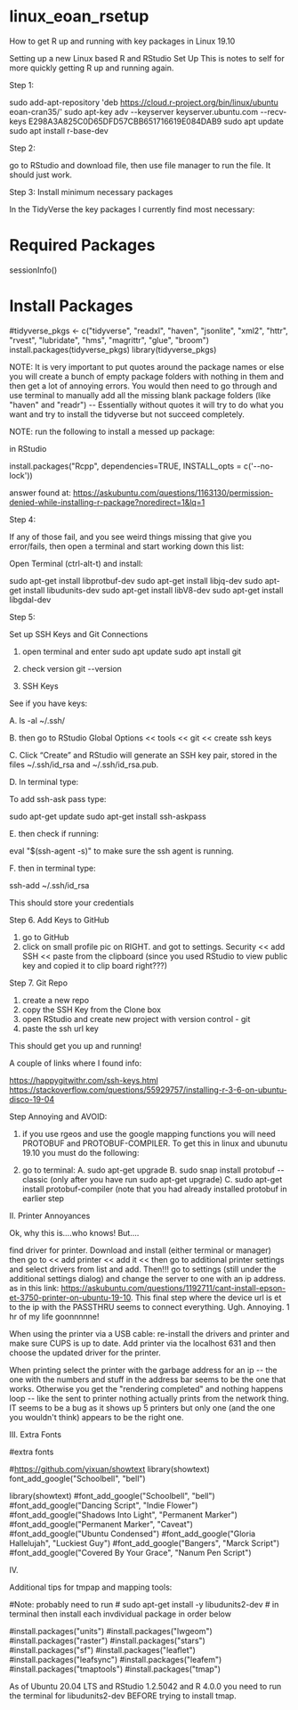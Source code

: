 # linux_eoan_rsetup
How to get R up and running with key packages in Linux 19.10

Setting up a new Linux based R and RStudio Set Up
This is notes to self for more quickly getting R up and running again.

Step 1: 

sudo add-apt-repository 'deb https://cloud.r-project.org/bin/linux/ubuntu eoan-cran35/'
sudo apt-key adv --keyserver keyserver.ubuntu.com --recv-keys E298A3A825C0D65DFD57CBB651716619E084DAB9
sudo apt update
sudo apt install r-base-dev

Step 2:

go to RStudio and download file, then use file manager to run the file. It should just work.

Step 3: Install minimum necessary packages

In the TidyVerse the key packages I currently find most necessary:
# Required Packages
sessionInfo()
# Install Packages

#tidyverse_pkgs <- c("tidyverse", "readxl", "haven", "jsonlite", "xml2", "httr", "rvest", "lubridate", "hms", "magrittr", "glue", "broom")
install.packages(tidyverse_pkgs)
library(tidyverse_pkgs)

NOTE:  It is very important to put quotes around the package names or else you will create a bunch of empty package folders with nothing in them and then get a lot of annoying errors.  You would then need to go through and use terminal to manually add all the missing blank package folders (like "haven" and "readr") -- Essentially without quotes it will try to do what you want and try to install the tidyverse but not succeed completely.

NOTE: run the following to install a messed up package: 

in RStudio

install.packages("Rcpp", dependencies=TRUE, INSTALL_opts = c('--no-lock'))

answer found at:
https://askubuntu.com/questions/1163130/permission-denied-while-installing-r-package?noredirect=1&lq=1

Step 4: 

If any of those fail, and you see weird things missing that give you error/fails, then open a terminal and start working down this list:

Open Terminal (ctrl-alt-t) and install:

sudo apt-get install libprotbuf-dev
sudo apt-get install libjq-dev
sudo apt-get install libudunits-dev
sudo apt-get install libV8-dev
sudo apt-get install libgdal-dev

Step 5:

Set up SSH Keys and Git Connections

1. open terminal and enter
sudo apt update
sudo apt install git

2. check version
git --version

3. SSH Keys

See if you have keys:

A. ls -al ~/.ssh/

B. then go to RStudio Global Options << tools << git << create ssh keys

C. Click “Create” and RStudio will generate an SSH key pair, stored in the files ~/.ssh/id_rsa and ~/.ssh/id_rsa.pub.

D. In terminal type: 

To add ssh-ask pass type:

sudo apt-get update
sudo apt-get install ssh-askpass

E. then check if running:

eval "$(ssh-agent -s)"
to make sure the ssh agent is running.

F. then in terminal type:

ssh-add ~/.ssh/id_rsa

This should store your credentials

Step 6. Add Keys to GitHub

1. go to GitHub
2. click on small profile pic on RIGHT. and got to settings. Security << add SSH << paste from the clipboard (since you used RStudio to view public key and copied it to clip board right???)

Step 7. Git Repo

1. create a new repo
2. copy the SSH Key from the Clone box
3. open RStudio and create new project with version control - git
4. paste the ssh url key

This should get you up and running!


A couple of links where I found info:

https://happygitwithr.com/ssh-keys.html
https://stackoverflow.com/questions/55929757/installing-r-3-6-on-ubuntu-disco-19-04

Step Annoying and AVOID:

1. if you use rgeos and use the google mapping functions you will need PROTOBUF and PROTOBUF-COMPILER.  To get this in linux and ubunutu 19.10 you must do the following:

1. go to terminal:
A. sudo apt-get upgrade
B. sudo snap install protobuf --classic (only after you have run sudo apt-get upgrade)
C. sudo apt-get install protobuf-compiler (note that you had already installed protobuf in earlier step


II. Printer Annoyances

Ok, why this is....who knows!  But....

find driver for printer.  Download and install (either terminal or manager) then go to << add printer << add it << then go to additional printer settings and select drivers from list and add.  Then!!! go to settings (still under the additional settings dialog) and change the server to one with an ip address.  as in this link: https://askubuntu.com/questions/1192711/cant-install-epson-et-3750-printer-on-ubuntu-19-10.  This final step where the device url is et to the ip with the PASSTHRU seems to connect everything.  Ugh. Annoying. 1 hr of my life goonnnnne!

When using the printer via a USB cable: re-install the drivers and printer and make sure CUPS is up to date. Add printer via the localhost 631 and then choose the updated driver for the printer.  

When printing select the printer with the garbage address for an ip -- the one with the numbers and stuff in the address bar seems to be the one that works.  Otherwise you get the "rendering completed" and nothing happens loop -- like the sent to printer nothing actually prints from the network thing.  IT seems to be a bug as it shows up 5 printers but only one (and the one you wouldn't think) appears to be the right one.  


III.  Extra Fonts

#extra fonts


#https://github.com/yixuan/showtext
library(showtext)
font_add_google("Schoolbell", "bell")

library(showtext)
#font_add_google("Schoolbell", "bell")
#font_add_google("Dancing Script", "Indie Flower")
#font_add_google("Shadows Into Light", "Permanent Marker")
#font_add_google("Permanent Marker", "Caveat")
#font_add_google("Ubuntu Condensed")
#font_add_google("Gloria Hallelujah", "Luckiest Guy")
#font_add_google("Bangers", "Marck Script")
#font_add_google("Covered By Your Grace", "Nanum Pen Script")


IV.

Additional tips for tmpap and mapping tools:

#Note: probably need to run 
      # sudo apt-get install -y libudunits2-dev
      # in terminal then install each invdividual package in order below

#install.packages("units")
#install.packages("lwgeom")
#install.packages("raster")
#install.packages("stars")
#install.packages("sf")
#install.packages("leaflet")
#install.packages("leafsync")
#install.packages("leafem")
#install.packages("tmaptools")
#install.packages("tmap")

As of Ubuntu 20.04 LTS and RStudio 1.2.5042 and R  4.0.0 you need to run the terminal for libudunits2-dev BEFORE trying to install tmap.  

